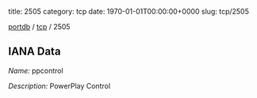 title: 2505
category: tcp
date: 1970-01-01T00:00:00+0000
slug: tcp/2505

[portdb](/) / [tcp](/category/tcp.html) / 2505


## IANA Data

_Name:_ ppcontrol

_Description:_ PowerPlay Control

